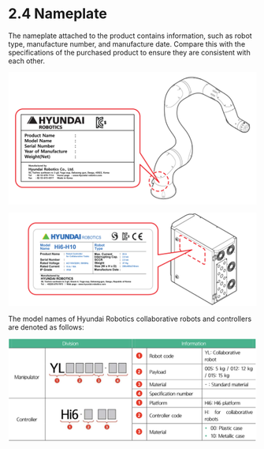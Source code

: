 # 2.4 Nameplate

The nameplate attached to the product contains information, such as robot type, manufacture number, and manufacture date. Compare this with the specifications of the purchased product to ensure they are consistent with each other.

![Figure 13 Nameplate of the manipulator](../.gitbook/assets/robot_nameplate.png)

![Figure 14 Nameplate of the controller](../.gitbook/assets/controller_nameplate.png)

The model names of Hyundai Robotics collaborative robots and controllers are denoted as follows:

![](../.gitbook/assets/nameplate_2.png)

